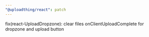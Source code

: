 ```yaml
---
"@uploadthing/react": patch
---
```


fix(react-UploadDropzone): clear files onClientUploadComplete for dropzone and upload button
